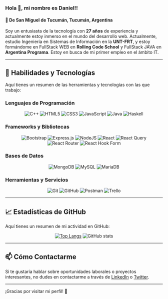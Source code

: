 ### Hola 👋, mi nombre es Daniel!!

#### 📍 De San Miguel de Tucumán, Tucumán, Argentina

Soy un entusiasta de la tecnología con **27 años** de experiencia y actualmente estoy inmerso en el mundo del desarrollo web. Actualmente, estudio Ingeniería en Sistemas de Información en la **UNT-FRT**, y estoy formándome en FullStack WEB en **Rolling Code School** y FullStack JAVA en **Argentina Programa**. Estoy en busca de mi primer empleo en el ámbito IT.

---

## 🚀 Habilidades y Tecnologías

Aquí tienes un resumen de las herramientas y tecnologías con las que trabajo:

### Lenguajes de Programación
<div align='center'>
  
  ![C++](https://img.shields.io/badge/c++-%2300599C.svg?style=for-the-badge&logo=c%2B%2B&logoColor=white)
  ![HTML5](https://img.shields.io/badge/html5-%23E34F26.svg?style=for-the-badge&logo=html5&logoColor=white)
  ![CSS3](https://img.shields.io/badge/css3-%231572B6.svg?style=for-the-badge&logo=css3&logoColor=white)
  ![JavaScript](https://img.shields.io/badge/javascript-%23323330.svg?style=for-the-badge&logo=javascript&logoColor=%23F7DF1E)
  ![Java](https://img.shields.io/badge/java-%23ED8B00.svg?style=for-the-badge&logo=openjdk&logoColor=white)
  ![Haskell](https://img.shields.io/badge/Haskell-5e5086?style=for-the-badge&logo=haskell&logoColor=white)
  
</div>

### Frameworks y Bibliotecas
<div align='center'>
  
  ![Bootstrap](https://img.shields.io/badge/bootstrap-%23563D7C.svg?style=for-the-badge&logo=bootstrap&logoColor=white)
  ![Express.js](https://img.shields.io/badge/express.js-%23404d59.svg?style=for-the-badge&logo=express&logoColor=%2361DAFB)
  ![NodeJS](https://img.shields.io/badge/node.js-6DA55F?style=for-the-badge&logo=node.js&logoColor=white)
  ![React](https://img.shields.io/badge/react-%2320232a.svg?style=for-the-badge&logo=react&logoColor=%2361DAFB)
  ![React Query](https://img.shields.io/badge/-React%20Query-FF4154?style=for-the-badge&logo=react%20query&logoColor=white)
  ![React Router](https://img.shields.io/badge/React_Router-CA4245?style=for-the-badge&logo=react-router&logoColor=white)
  ![React Hook Form](https://img.shields.io/badge/React%20Hook%20Form-%23EC5990.svg?style=for-the-badge&logo=reacthookform&logoColor=white)
  
</div>

### Bases de Datos
<div align='center'>
  
  ![MongoDB](https://img.shields.io/badge/MongoDB-%234ea94b.svg?style=for-the-badge&logo=mongodb&logoColor=white)
  ![MySQL](https://img.shields.io/badge/mysql-%2300f.svg?style=for-the-badge&logo=mysql&logoColor=white)
  ![MariaDB](https://img.shields.io/badge/MariaDB-003545?style=for-the-badge&logo=mariadb&logoColor=white)
  
</div>

### Herramientas y Servicios
<div align='center'>
  
  ![Git](https://img.shields.io/badge/git-%23F05033.svg?style=for-the-badge&logo=git&logoColor=white)
  ![GitHub](https://img.shields.io/badge/github-%23121011.svg?style=for-the-badge&logo=github&logoColor=white)
  ![Postman](https://img.shields.io/badge/Postman-FF6C37?style=for-the-badge&logo=postman&logoColor=white)
  ![Trello](https://img.shields.io/badge/Trello-%23026AA7.svg?style=for-the-badge&logo=Trello&logoColor=white)
  
</div>

---

## 📈 Estadísticas de GitHub

Aquí tienes un resumen de mi actividad en GitHub:

<div align='center'>
  
  [![Top Langs](https://github-readme-stats.vercel.app/api/top-langs/?username=Daniel-Teseira&theme=dark)](https://github.com/anuraghazra/github-readme-stats)
  ![GitHub stats](https://github-readme-stats.vercel.app/api?username=Daniel-Teseira&show_icons=true&theme=dark)
  
</div>

---

## 📫 Cómo Contactarme

Si te gustaría hablar sobre oportunidades laborales o proyectos interesantes, no dudes en contactarme a través de [LinkedIn](https://www.linkedin.com/in/daniel-teseira/) o [Twitter](https://twitter.com/DanielTeseira).

---

¡Gracias por visitar mi perfil! 🚀
